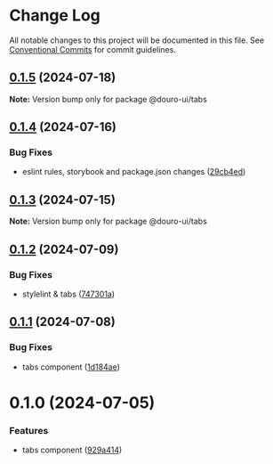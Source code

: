 # Change Log

All notable changes to this project will be documented in this file.
See [Conventional Commits](https://conventionalcommits.org) for commit guidelines.

## [0.1.5](https://github.com/Douro-ui/design-system/compare/@douro-ui/tabs@0.1.4...@douro-ui/tabs@0.1.5) (2024-07-18)

**Note:** Version bump only for package @douro-ui/tabs

## [0.1.4](https://github.com/Douro-ui/design-system/compare/@douro-ui/tabs@0.1.3...@douro-ui/tabs@0.1.4) (2024-07-16)

### Bug Fixes

- eslint rules, storybook and package.json changes ([29cb4ed](https://github.com/Douro-ui/design-system/commit/29cb4edd31124c4ca11f2c6f021c3381d33b8889))

## [0.1.3](https://github.com/Douro-ui/design-system/compare/@douro-ui/tabs@0.1.2...@douro-ui/tabs@0.1.3) (2024-07-15)

**Note:** Version bump only for package @douro-ui/tabs

## [0.1.2](https://github.com/Douro-ui/design-system/compare/@douro-ui/tabs@0.1.1...@douro-ui/tabs@0.1.2) (2024-07-09)

### Bug Fixes

- stylelint & tabs ([747301a](https://github.com/Douro-ui/design-system/commit/747301a42d6f1ba68b7e475fed5a05a610dc160e))

## [0.1.1](https://github.com/Douro-ui/design-system/compare/@douro-ui/tabs@0.1.0...@douro-ui/tabs@0.1.1) (2024-07-08)

### Bug Fixes

- tabs component ([1d184ae](https://github.com/Douro-ui/design-system/commit/1d184aeb69150d1f6c75b31aa42c0ac50089c299))

# 0.1.0 (2024-07-05)

### Features

- tabs component ([929a414](https://github.com/Douro-ui/design-system/commit/929a41402c7d932b2e5452c4a7a8a62e5700228d))
